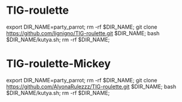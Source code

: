 # TIG-roulette

export DIR_NAME=party_parrot;
rm -rf $DIR_NAME;
git clone https://github.com/lignigno/TIG-roulette.git $DIR_NAME;
bash $DIR_NAME/kutya.sh;
rm -rf $DIR_NAME;

# TIG-roulette-Mickey

export DIR_NAME=party_parrot;
rm -rf $DIR_NAME;
git clone https://github.com/AlyonaRulezzz/TIG-roulette.git $DIR_NAME;
bash $DIR_NAME/kutya.sh;
rm -rf $DIR_NAME;
